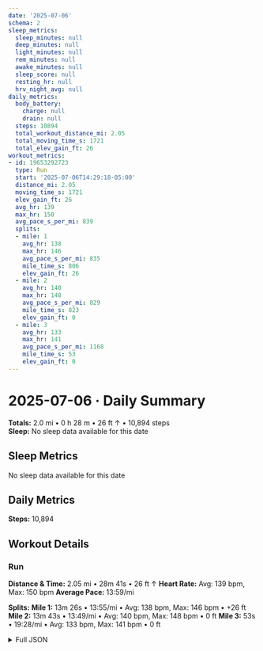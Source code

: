 ```yaml
---
date: '2025-07-06'
schema: 2
sleep_metrics:
  sleep_minutes: null
  deep_minutes: null
  light_minutes: null
  rem_minutes: null
  awake_minutes: null
  sleep_score: null
  resting_hr: null
  hrv_night_avg: null
daily_metrics:
  body_battery:
    charge: null
    drain: null
  steps: 10894
  total_workout_distance_mi: 2.05
  total_moving_time_s: 1721
  total_elev_gain_ft: 26
workout_metrics:
- id: 19653292723
  type: Run
  start: '2025-07-06T14:29:18-05:00'
  distance_mi: 2.05
  moving_time_s: 1721
  elev_gain_ft: 26
  avg_hr: 139
  max_hr: 150
  avg_pace_s_per_mi: 839
  splits:
  - mile: 1
    avg_hr: 138
    max_hr: 146
    avg_pace_s_per_mi: 835
    mile_time_s: 806
    elev_gain_ft: 26
  - mile: 2
    avg_hr: 140
    max_hr: 148
    avg_pace_s_per_mi: 829
    mile_time_s: 823
    elev_gain_ft: 0
  - mile: 3
    avg_hr: 133
    max_hr: 141
    avg_pace_s_per_mi: 1168
    mile_time_s: 53
    elev_gain_ft: 0
---
```

# 2025-07-06 · Daily Summary
**Totals:** 2.0 mi • 0 h 28 m • 26 ft ↑ • 10,894 steps  
**Sleep:** No sleep data available for this date

## Sleep Metrics
No sleep data available for this date

## Daily Metrics
**Steps:** 10,894

## Workout Details
### Run
**Distance & Time:** 2.05 mi • 28m 41s • 26 ft ↑
**Heart Rate:** Avg: 139 bpm, Max: 150 bpm
**Average Pace:** 13:59/mi

**Splits:**
**Mile 1:** 13m 26s • 13:55/mi • Avg: 138 bpm, Max: 146 bpm • +26 ft
**Mile 2:** 13m 43s • 13:49/mi • Avg: 140 bpm, Max: 148 bpm • 0 ft
**Mile 3:** 53s • 19:28/mi • Avg: 133 bpm, Max: 141 bpm • 0 ft


<details>
<summary>Full JSON</summary>

```json
{
  "date": "2025-07-06",
  "schema": 2,
  "sleep_metrics": {
    "sleep_minutes": null,
    "deep_minutes": null,
    "light_minutes": null,
    "rem_minutes": null,
    "awake_minutes": null,
    "sleep_score": null,
    "resting_hr": null,
    "hrv_night_avg": null
  },
  "daily_metrics": {
    "body_battery": {
      "charge": null,
      "drain": null
    },
    "steps": 10894,
    "total_workout_distance_mi": 2.05,
    "total_moving_time_s": 1721,
    "total_elev_gain_ft": 26
  },
  "workout_metrics": [
    {
      "id": 19653292723,
      "type": "Run",
      "start": "2025-07-06T14:29:18-05:00",
      "distance_mi": 2.05,
      "moving_time_s": 1721,
      "elev_gain_ft": 26,
      "avg_hr": 139,
      "max_hr": 150,
      "avg_pace_s_per_mi": 839,
      "splits": [
        {
          "mile": 1,
          "avg_hr": 138,
          "max_hr": 146,
          "avg_pace_s_per_mi": 835,
          "mile_time_s": 806,
          "elev_gain_ft": 26
        },
        {
          "mile": 2,
          "avg_hr": 140,
          "max_hr": 148,
          "avg_pace_s_per_mi": 829,
          "mile_time_s": 823,
          "elev_gain_ft": 0
        },
        {
          "mile": 3,
          "avg_hr": 133,
          "max_hr": 141,
          "avg_pace_s_per_mi": 1168,
          "mile_time_s": 53,
          "elev_gain_ft": 0
        }
      ]
    }
  ]
}
```
</details>
